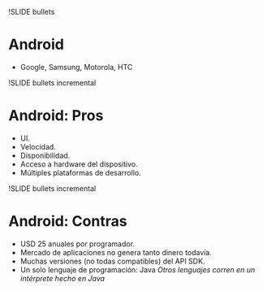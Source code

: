!SLIDE bullets
# Android #
* Google, Samsung, Motorola, HTC

!SLIDE bullets incremental
# Android: Pros #

* UI.
* Velocidad.
* Disponibilidad.
* Acceso a hardware del dispositivo.
* Múltiples plataformas de desarrollo.

!SLIDE bullets incremental
# Android: Contras #

* USD 25 anuales por programador.
* Mercado de aplicaciones no genera tanto dinero todavía.
* Muchas versiones (no todas compatibles) del API SDK.
* Un solo lenguaje de programación: Java
_Otros lenguajes corren en un intérprete hecho en Java_
